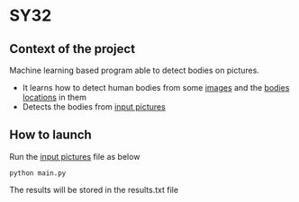 # SY32
## Context of the project
Machine learning based program able to detect bodies on pictures.
* It learns how to detect human bodies from some [images](https://github.com/AntoinePr/SY32/tree/master/projetpers/train) and the [bodies locations](https://github.com/AntoinePr/SY32/tree/master/projetpers/train) in them
* Detects the bodies from [input pictures](https://github.com/AntoinePr/SY32/tree/master/projetpers/test)
## How to launch
Run the [input pictures](https://github.com/AntoinePr/SY32/tree/master/main.py) file as below
```
python main.py
```
The results will be stored in the results.txt file
